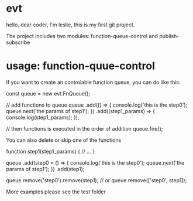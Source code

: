 # evt

hello, dear coder, I'm leslie, this is my first git project.

The project includes two modules: function-queue-control and publish-subscribe

# usage: function-quue-control

If you want to create an controlable function queue, you can do like this:

  const queue = new evt.FnQueue();
  
  // add functions to queue
  queue
    .add(() => {
        console.log('this is the step0');
        queue.next('the params of step1');
    })
    .add((step1_params) => {
        console.log(step1_params);
    });
    
 // then functions is executed in the order of addition 
 queue.fire();
 
You can also delete or skip one of the functions

  function step1(step1_params) {
      // ...
  }

  queue
    .add(step0 = () => {
        console.log('this is the step0');
        queue.next('the params of step1');
    })
    .add(step1);
    
  queue.remove('step0').remove(step1); // or queue.remove(['step0', step1]);
  
More examples please see the test folder
